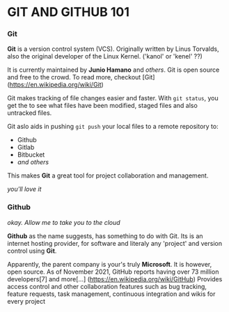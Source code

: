 GIT AND GITHUB 101
==================

### Git

__Git__ is a version control system (VCS). Originally written by Linus Torvalds, also the original developer
of the Linux Kernel. ('kanol' or 'kenel' ??)

It is currently maintained by __Junio Hamano__ and _others_. Git is open source and free to the crowd.
To read more, checkout [Git] (https://en.wikipedia.org/wiki/Git)

Git makes tracking of file changes easier and faster. With `git status`, you get the to see what files have 
been modified, staged files and also untracked files.

Git aslo aids in pushing `git push` your local files to a remote repository to:
+ Github
+ Gitlab
+ Bitbucket
+ _and others_

This makes __Git__ a great tool for project collaboration and management.

_you'll love it_

### Github

_okay. Allow me to take you to the cloud_

__Github__ as the name suggests, has something to do with Git. Its is an internet hosting provider, for software and literaly any 'project' and version control using __Git__.

Apparently, the parent company is your's truly **Microsoft**. It is however, open source. As of November 2021, GitHub reports having over 73 million developers[7] and more[...] (https://en.wikipedia.org/wiki/GitHub)
Provides access control and other collaboration features such as bug tracking, feature requests, task management, continuous integration and wikis for every project

